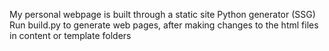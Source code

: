 My personal webpage is built through a static site Python generator (SSG)<br/>
Run build.py to generate web pages, after making changes to the html files in content or template folders
